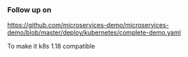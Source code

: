 ### Follow up on 
https://github.com/microservices-demo/microservices-demo/blob/master/deploy/kubernetes/complete-demo.yaml

To make it k8s 1.18 compatible 
